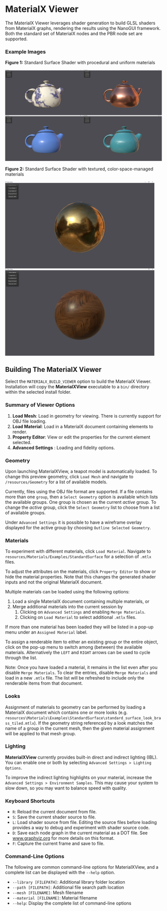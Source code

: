 # MaterialX Viewer

The MaterialX Viewer leverages shader generation to build GLSL shaders from MaterialX graphs, rendering the results using the NanoGUI framework.  Both the standard set of MaterialX nodes and the PBR node set are supported.

### Example Images

**Figure 1:** Standard Surface Shader with procedural and uniform materials
<p><img src="/documents/Images/MaterialXView_StandardSurface_01.png" width="1024"></p>

**Figure 2:** Standard Surface Shader with textured, color-space-managed materials
<p><img src="/documents/Images/MaterialXView_StandardSurface_02.png" width="480"></p>

## Building The MaterialX Viewer
Select the `MATERIALX_BUILD_VIEWER` option to build the MaterialX Viewer.  Installation will copy the **MaterialXView** executable to a `bin/` directory within the selected install folder.

### Summary of Viewer Options

1.  **Load Mesh**: Load in geometry for viewing.  There is currently support for OBJ file loading.
2.  **Load Material**: Load in a MaterialX document containing elements to render.
3.  **Property Editor**: View or edit the properties for the current element selected.
4.  **Advanced Settings** : Loading and fidelity options.

### Geometry

Upon launching MaterialXView, a teapot model is automatically loaded.
To change this preview geometry, click `Load Mesh` and navigate to `/resources/Geometry` for a list of available models.

Currently, files using the  OBJ file format are supported. If a file contains more than one `group`, then a `Select Geometry` option is available which lists the available groups.  One group is chosen as the current *active* group. To change the *active* group, click the `Select Geometry` list to choose from a list of available groups.

Under `Advanced Settings` it is possible to have a wireframe overlay displayed for the active group by choosing `Outline Selected Geometry`.

### Materials

To experiment with different materials, click `Load Material`.  Navigate to
`resources/Materials/Examples/StandardSurface` for a selection of `.mtlx` files.

To adjust the attributes on the materials, click `Property Editor` to show or hide the material properties.  Note that this changes the generated shader inputs and not the original MaterialX document.

Multiple materials can be loaded using the following options:

1.  Load a single MaterialX document containing multiple materials, or
2.  Merge additional materials into the current session by
    1.  Clicking on `Advanced Settings` and enabling `Merge Materials`.
    2.  Clicking on `Load Material` to select additional `.mtlx` files.

If more than one material has been loaded they will be listed in a pop-up menu under an `Assigned Material` label.

To assign a renderable item to either an existing group or the entire object, click on the pop-up menu to switch among (between) the available materials.  Alternatively the `LEFT` and `RIGHT` arrows can be used to cycle through the list.

Note: Once you have loaded a material, it remains in the list even after you disable `Merge Materials`.
To clear the entries, disable `Merge Materials` and load in a new `.mtlx` file.  The list will be refreshed to include only the renderable items from that document.

### Looks

Assignment of materials to geometry can be performed by loading a MaterialX document which contains one or more looks (e.g. `resources\Materials\Examples\StandardSurface\standard_surface_look_brass_tiled.mtlx`).  If the geometry string referenced by a look matches the name of a group in the current mesh, then the given material assignment will be applied to that mesh group.

### Lighting

**MaterialXView** currently provides built-in direct and indirect lighting (IBL).  You can enable one or both by selecting `Advanced Settings > Lighting Options`.

To improve the indirect lighting highlights on your material, increase the `Advanced Settings > Environment Samples`.  This may cause your system to slow down, so you may want to balance speed with quality.

### Keyboard Shortcuts

- `R`: Reload the current document from file.
- `S`: Save the current shader source to file.
- `L`: Load shader source from file.  Editing the source files before loading provides a way to debug and experiment with shader source code.
- `D`: Save each node graph in the current material as a DOT file.  See www.graphviz.org for more details on this format.
- `F`: Capture the current frame and save to file.

### Command-Line Options

The following are common command-line options for MaterialXView, and a complete list can be displayed with the `--help` option.
- `--library [FILEPATH]`: Additional library folder location
- `--path [FILEPATH]`: Additional file search path location
- `--mesh [FILENAME]`: Mesh filename
- `--material [FILENAME]`: Material filename
- `--help`: Display the complete list of command-line options
